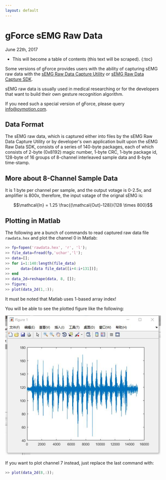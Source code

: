 ```yaml
---
layout: default
---
```

# gForce sEMG Raw Data
June 22th, 2017

* This will become a table of contents (this text will be scraped).
{:toc}

Some versions of gForce provides users with the ability of capturing sEMG raw
data with the [sEMG Raw Data Capture Utility](/assets/downloads/RawDataCapture.zip)
or [sEMG Raw Data Capture SDK](/assets/downloads/RawDataCaptureSDK.zip).

sEMG raw data is usually used in medical researching or for the developers
that want to build their own gesture recognition algorithm.

If you need such a special version of gForce, please query info@oymotion.com.


## Data Format
The sEMG raw data, which is captured either into files by the sEMG Raw Data 
Capture Utility or by developer's own application built upon the sEMG Raw Data 
SDK, consists of a series of 140-byte packages, each of which consists of
2-byte (0x8192) magic number, 1-byte CRC, 1-byte package id,  128-byte of 16 
groups of 8-channel interleaved sample data and 8-byte time-stamp.


## More about 8-Channel Sample Data
It is 1 byte per channel per sample, and the output votage is 0-2.5v, and
amplifier is 800x, therefore, the input vatage of the orignal sEMG is:

$$\mathcal{In} = 1.25 \frac{(\mathcal{Out}-128)}{128 \times 800}$$                           

## Plotting in Matlab
The following are a bunch of commands to read captured raw data file 
`rawdata.hex` and plot the channel 0 in Matlab:

```matlab
>> fp=fopen('rawdata.hex', 'r', 'l');
>> file_data=fread(fp,'uchar','l');
>> data=[];
>> for i=1:140:length(file_data) 
>>     data=[data file_data([i+4:i+131])]; 
>> end
>> data_2d=reshape(data, 8, []);
>> figure;
>> plot(data_2d(1,:));
```

It must be noted that Matlab uses 1-based array index!
 
You will be able to see the plotted figure like the following:

  ![RawDataMatlabFigure01](/assets/images/RawDataMatlabFigure01.jpg)

If you want to plot channel 7 instead, just replace the last command with:

```matlab
>> plot(data_2d(8,:));
```

